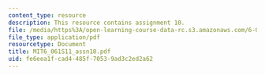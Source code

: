```yaml
---
content_type: resource
description: This resource contains assignment 10.
file: /media/https%3A/open-learning-course-data-rc.s3.amazonaws.com/6-061-introduction-to-electric-power-systems-spring-2011/fe6eea1fcad4485f70539ad3c2ed2a62_MIT6_061S11_assn10.pdf
file_type: application/pdf
resourcetype: Document
title: MIT6_061S11_assn10.pdf
uid: fe6eea1f-cad4-485f-7053-9ad3c2ed2a62
---
```


